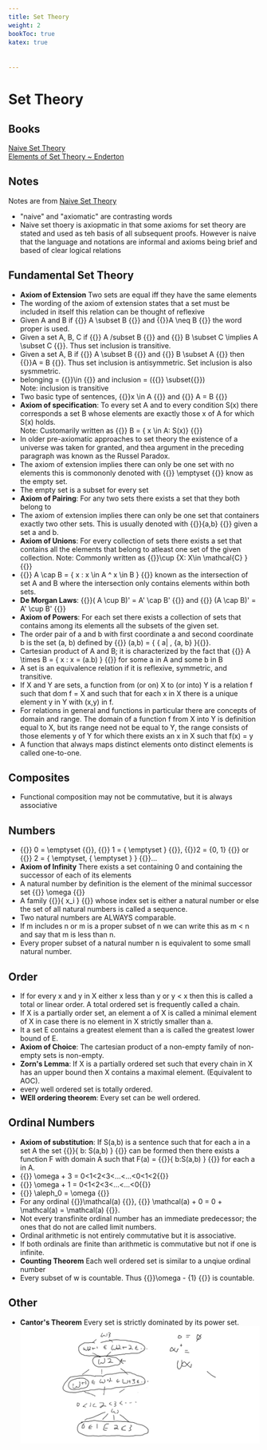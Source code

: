 ```yaml
---
title: Set Theory
weight: 2
bookToc: true
katex: true


---
```


# Set Theory

## Books

[Naive Set Theory](https://www.goodreads.com/book/show/558194.Naive_Set_Theory?ac=1&from_search=true&qid=VlbfdVrLSK&rank=1)  
[Elements of Set Theory ~ Enderton](https://www.goodreads.com/book/show/558206.Elements_of_Set_Theory)  

## Notes

Notes are from [Naive Set Theory](https://www.goodreads.com/book/show/558194.Naive_Set_Theory?ac=1&from_search=true&qid=VlbfdVrLSK&rank=1)  

- "naive" and "axiomatic" are contrasting words  
- Naive set thoery is axiopmatic in that some axioms for set theory are stated and used as teh basis of all subsequent proofs. However is naive that the language and notations are informal and axioms being brief and based of clear logical relations
## Fundamental Set Theory
- **Axiom of Extension** Two sets are equal iff they have the same elements  
- The wording of the axiom of extension states that a set must be included in itself this relation can be thought of reflexive  
- Given A and B if {{<katex>}} A \subset B {{</katex>}} and {{<katex>}}A \neq B {{</katex>}} the word proper is used.  
- Given a set A, B, C if {{<katex>}} A /subset B {{</katex>}} and {{<katex>}} B \subset C \implies A \subset C {{</katex>}}. Thus set inclusion is transitive.  
- Given a set A, B if {{<katex>}} A \subset B {{</katex>}} and {{<katex>}} B \subset A {{</katex>}} then {{<katex>}}A = B {{</katex>}}. Thus set inclusion is antisymmetric. Set inclusion is also sysmmetric.   
- belonging = {{<katex>}}\in {{</katex>}} and inclusion = ({{<katex>}} \subset{{</katex>}})  
Note: inclusion is transitive  
- Two basic type of sentences, {{<katex>}}x \in A {{</katex>}} and {{<katex>}} A = B {{</katex>}}    
- **Axiom of specification**: To every set A and to every condition S(x) there corresponds a set B whose elements are exactly those x of A for which S(x) holds.  
Note: Customarily written as {{<katex>}} B = \{ x \in A: S(x)\} {{</katex>}}  
- In older pre-axiomatic approaches to set theory the existence of a universe was taken for granted, and thea argument  in the preceding paragraph was known as the Russel Paradox.  
- The axiom of extension implies there can only be one set with no elements this is commononly denoted with {{<katex>}} \emptyset {{</katex>}} know as the empty set.  
- The empty set is a subset for every set  
- **Axiom of Pairing**: For any two sets there exists a set that they both belong to  
- The axiom of extension implies there can only be one set that containers exactly two other sets. This is usually denoted with {{<katex>}}\{a,b\} {{</katex>}} given a set a and b.  
- **Axiom of Unions**: For every collection of sets there exists a set that contains all the elements that belong to atleast one set of the given collection.
Note: Commonly written as {{<katex>}}\cup \{X: X\in \mathcal{C} \} {{</katex>}}  
- {{<katex>}} A \cap B = \{ x : x \in A ^ x \in B \} {{</katex>}} known as the intersection of set A and B where the intersection only contains elements within both sets.  
- **De Morgan Laws**: {{<katex>}}( A \cup B)' = A' \cap B'  {{</katex>}} and {{<katex>}} (A \cap B)' = A' \cup B' {{</katex>}}
- **Axiom of Powers**: For each set there exists a collection of sets that contains among its elements all the subsets of the given set.  
- The order pair of a and b with first coordinate a and second coordinate b is the set (a, b) defined by {{<katex>}} (a,b) = \{ \{ a| , \{a, b\} \}{{</katex>}}.  
- Cartesian product of A and B; it is characterized by the fact that {{<katex>}} A \times B = \{ x : x = (a.b) \}  {{</katex>}} for some a in A and some b in B  
- A set is an equivalence relation if it is reflexive, symmetric, and transitive.  
- If X and Y are sets, a function from (or on) X to (or into) Y is a relation f such that dom f = X and such that for each x in X there is a unique element y in Y with (x,y) in f.   
- For relations in general and functions in particular  there are concepts of domain and range. The domain of a function f from X into Y is definition equal to X, but its range need not be equal to Y, the range consists of those elements y of Y for which there exists an x in X such that f(x) = y  
- A function that always maps distinct elements onto distinct elements is called one-to-one. 
## Composites  
- Functional composition may not be commutative, but it is always associative 
## Numbers  
- {{<katex>}} 0 = \emptyset {{</katex>}}, {{<katex>}} 1 = \{ \emptyset \} {{</katex>}}, {{<katex>}}2 = \{0, 1\}  {{</katex>}} or {{<katex>}} 2 = \{ \emptyset, \{ \emptyset \} \} {{</katex>}}...  
- **Axiom of Infinity** There exists a set containing 0 and containing the successor of each of its elements  
- A natural number by definition is the element of the minimal successor set {{<katex>}} \omega {{</katex>}}  
- A family {{<katex>}}\{ x_i \} {{</katex>}} whose index set is either a natural number or else the set of all natural numbers is called a sequence.   
- Two natural numbers are ALWAYS comparable.  
- If m includes n or m is a proper subset of n we can write this as m < n and say that m is less than n.  
- Every proper subset of a natural number n is equivalent to some small natural number. 
## Order
- If for every x and y in X either x less than y or y < x then this is called a total or linear order. A total ordered set is frequently called a chain.  
- If X is a partially order set, an element a of X is called a minimal element of X in case there is no element in X strictly smaller than a.  
- It a set E contains a greatest element than a is called the greatest lower bound of E.  
- **Axiom of Choice**: The cartesian product of a non-empty family of non-empty sets is non-empty.  
- **Zorn's Lemma**: If X is a partially ordered set such that every chain in X has an upper bound then X contains a maximal element. (Equivalent to AOC).  
- every well ordered set is totally ordered.  
- **WEll ordering theorem**: Every set can be well ordered.  
## Ordinal Numbers
- **Axiom of substitution**: If S(a,b) is a sentence such that for each a in a set A the set {{<katex>}}\{ b: S(a,b) \} {{</katex>}} can be formed then there exists a function F with domain A such that F(a) = {{<katex>}}\{ b:S(a,b) \} {{</katex>}} for each a in A.  
- {{<katex>}} \omega + 3 = 0<1<2<3<...<...<0<1<2{{</katex>}}  
- {{<katex>}} \omega + 1 = 0<1<2<3<...<...<0{{</katex>}}  
- {{<katex>}} \aleph_0 = \omega {{</katex>}}
- For any ordinal {{<katex>}}\mathcal(a) {{</katex>}}, {{<katex>}} \mathcal(a) + 0 = 0 + \mathcal(a) = \mathcal(a) {{</katex>}}.  
- Not every transfinite ordinal number has an immediate predecessor; the ones that do not are called limit numbers.
- Ordinal arithmetic is not entirely commutative but it is associative.
- If both ordinals are finite than arithmetic is commutative but not if one is infinite.
- **Counting Theorem** Each well ordered set is similar to a unqiue ordinal number  
- Every subset of w is countable. Thus {{<katex>}}\omega - \{1\} {{</katex>}} is countable. 

## Other
- **Cantor's Theorem** Every set is strictly dominated by its power set. 
![](/static/img/ordinal.png)  


